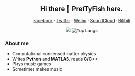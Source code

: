 <h2 align="center">Hi there 👋 PretTyFish here.</h2>

<p align="center">
  <a href="https://www.facebook.com/PretTyFish.Hollis">Facebook</a>
  ·
  <a href="https://twitter.com/PreT_Fish">Twitter</a>
  ·
  <a href="https://weibo.com/5579621721">Weibo</a>
  ·
  <a href="https://soundcloud.com/prettyfish">SoundCloud</a>
  ·
  <a href="https://space.bilibili.com/4788363">Bilibili</a>
</p>

<p align="center">
  <img src="https://github-readme-stats.vercel.app/api?username=PretTy-Fish&show_icons=true&hide_border=true&theme=dark"/>
  <img alt="Top Langs" src="https://github-readme-stats.vercel.app/api/top-langs/?username=PretTy-Fish&layout=compact&hide_border=true&theme=dark"/>
</p>

### About me

- Computational condensed matter physics
- Writes **Python** and **MATLAB**, reads **C/C++**
- Plays music games
- Sometimes makes music

<!--
**PretTy-Fish/PretTy-Fish** is a ✨ _special_ ✨ repository because its `README.md` (this file) appears on your GitHub profile.

Here are some ideas to get you started:

- 🔭 I’m currently working on ...
- 🌱 I’m currently learning ...
- 👯 I’m looking to collaborate on ...
- 🤔 I’m looking for help with ...
- 💬 Ask me about ...
- 📫 How to reach me: ...
- 😄 Pronouns: ...
- ⚡ Fun fact: ...
-->
